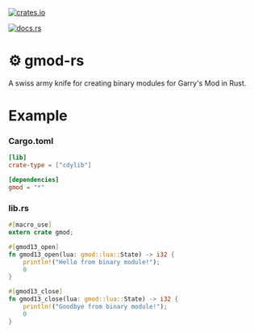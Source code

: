 [![crates.io](https://img.shields.io/crates/v/gmod.svg)](https://crates.io/crates/gmod)

[![docs.rs](https://docs.rs/gmod/badge.svg)](https://docs.rs/gmod)

# ⚙ gmod-rs

A swiss army knife for creating binary modules for Garry's Mod in Rust.

# Example

### Cargo.toml

```toml
[lib]
crate-type = ["cdylib"]

[dependencies]
gmod = "*"
```

### lib.rs

```rust
#[macro_use]
extern crate gmod;

#[gmod13_open]
fn gmod13_open(lua: gmod::lua::State) -> i32 {
    println!("Hello from binary module!");
    0
}

#[gmod13_close]
fn gmod13_close(lua: gmod::lua::State) -> i32 {
    println!("Goodbye from binary module!");
    0
}
```